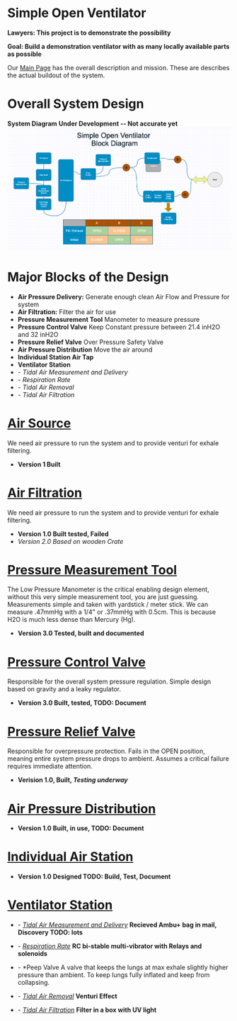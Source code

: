 # Simple Open Ventilator

**Lawyers: This project is to demonstrate the possibility**

**Goal: Build a demonstration ventilator with as many locally available parts as possible**

Our [Main Page](../README.md) has the overall description and mission. These are describes the actual buildout of the system.

# Overall System Design
**System Diagram**
**Under Development -- Not accurate yet**
![System Block Diagram](SystemBlockDiagram4.png)

# Major Blocks of the Design
* **Air Pressure Delivery:** Generate enough clean Air Flow and Pressure for system
* **Air Filtration:** Filter the air for use
* **Pressure Measurement Tool** Manometer to measure pressure
* **Pressure Control Valve** Keep Constant pressure between 21.4 inH2O and 32 inH2O
* **Pressure Relief Valve** Over Pressure Safety Valve
* **Air Pressure Distribution** Move the air around
* **Individual Station Air Tap**
* **Ventilator Station**
* \- *Tidal Air Measurement and Delivery*
* \- *Respiration Rate*
* \- *Tidal Air Removal*
* \- *Tidal Air Filtration*


# [Air Source](AirPressureDelivery/README.md)
We need air pressure to run the system and to provide venturi for exhale filtering.
* **Version 1 Built**

# [Air Filtration](AirFilter/README.md)
We need air pressure to run the system and to provide venturi for exhale filtering.
* **Version 1.0 Built tested, Failed**
* *Version 2.0 Based on wooden Crate*

# [Pressure Measurement Tool](LowPressureManometer/README.md)
The Low Pressure Manometer is the critical enabling design element, without this very simple measurement tool, you are just guessing. Measurements simple and taken with yardstick / meter stick. We can measure .47mmHg with a 1/4" or .37mmHg with 0.5cm. This is because H2O is much less dense than Mercury (Hg).
* **Version 3.0 Tested, built and documented**

# [Pressure Control Valve](PressureControlValve/README.md)
Responsible for the overall system pressure regulation. Simple design based on gravity and a leaky regulator.
* **Version 3.0 Built, tested, TODO: Document**


# [Pressure Relief Valve](PressureRelief/README.md)
Responsible for overpressure protection. Fails in the OPEN position, meaning entire system pressure drops to ambient. Assumes a critical failure requires immediate attention.
* **Verision 1.0, Built,  *Testing underway***

# [Air Pressure Distribution](PressureDistribution/README.md)
* **Version 1.0 Built, in use, TODO: Document**

# [Individual Air Station](IndividualDistribution/README.md)
* **Version 1.0 Designed TODO: Build, Test, Document**
# [Ventilator Station](Ventilator/README.md)

* \- *[Tidal Air Measurement and Delivery](Ventilator/TidalAirIN/README.md)*
      **Recieved Ambu+ bag in mail, Discovery TODO: lots**

* \- *[Respiration Rate](Ventilator/RespirationRate/README.md)*
      **RC bi-stable multi-vibrator with Relays and solenoids**

* \- *Peep Valve
      A valve that keeps the lungs at max exhale slightly higher pressure than ambient. To keep lungs fully inflated and keep from collapsing. 



* \- *[Tidal Air Removal](Ventilator/TidalAirOUT/README.md)*
      **Venturi Effect**

* \- *[Tidal Air Filtration](Ventilator/TidalAirFilter/README.md)*
      **Filter in a box with UV light**
